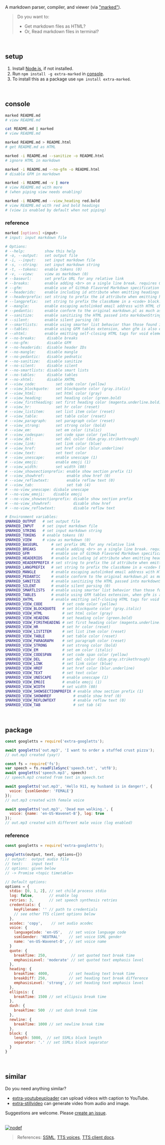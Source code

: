 A markdown parser, compiler, and viewer (via ["marked"]).
> Do you want to:
> - Get markdown files as HTML?
> - Or, Read markdown files in terminal?
<br>


## setup

1. Install [Node.js], if not installed.
2. Run `npm install -g extra-marked` in [console].
3. To install this as a package use `npm install extra-marked`.
<br>


## console

```bash
marked README.md
# view README.md

cat README.md | marked
# view README.md

marked README.md > README.html
# get README.md as HTML

marked -i README.md --sanitize -o README.html
# ignore HTML in markdown

marked -i README.md --no-gfm -o README.html
# disable GFM in markdown

marked -i README.md -v | more
# view README.md with more
# (when piping view needs enabling)

marked -i README.md --view_heading red.bold
# view README.md with red and bold headings
# (view is enabled by default when not piping)
```

### reference

```bash
marked [options] <input>
# input: input markdown file

# Options:
# --help:         show this help
# -o, --output:   set output file
# -i, --input:    set input markdown file
# -s, --string:   set input markdown string
# -t, --tokens:   enable tokens (0)
# -v, --view:     view as markdown (0)
# --baseurl:      set prefix URL for any relative link
# --breaks:       enable adding <br> on a single line break. requires GFM enabled (0)
# --gfm:          enable use of GitHub Flavored Markdown specification (1)
# --headerids:    enable including id attribute when emitting headings (1)
# --headerprefix: set string to prefix the id attribute when emitting headings
# --langprefix:   set string to prefix the className in a <code> block. useful for syntax highlighting (language-)
# --mangle:       enable escaping autolinked email address with HTML character references (1)
# --pedantic:     enable conform to the original markdown.pl as much as possible. dont fix original markdown bugs or behavior. turns off and overrides gfm. (0)
# --sanitize:     enable sanitizing the HTML passed into markdownString with the sanitizer function (0)
# --silent:       enable silent parsing (0)
# --smartlists:   enable using smarter list behavior than those found in markdown.pl (0)
# --tables:       enable using GFM tables extension, when gfm is also enabled (1)
# --xhtml:        enable emitting self-closing HTML tags for void elements (<br/>, <img/>, etc.) with a "/" as required by XHTML (0)
# --no-breaks:     disable breaks
# --no-gfm:        disable GFM
# --no-headerids:  disable header IDs
# --no-mangle:     disable mangle
# --no-pedantic:   disable pednatic
# --no-sanitize:   disable sanitize
# --no-silent:     disable silent
# --no-smartlists: disable smart lists
# --no-tables:     disable tables
# --no-xhtml:      disable XHTML
# --view_code:         set code color (yellow)
# --view_blockquote:   set blockquote color (gray.italic)
# --view_html:         set html color (gray)
# --view_heading:      set heading color (green.bold)
# --view_firstheading: set first heading color (magenta.underline.bold)
# --view_hr:           set hr color (reset)
# --view_listitem:     set list item color (reset)
# --view_table:        set table color (reset)
# --view_paragraph:    set paragraph color (reset)
# --view_strong:       set strong color (bold)
# --view_em:           set em color (italic)
# --view_codespan:     set code span color (yellow)
# --view_del:          set del color (dim.gray.strikethrough)
# --view_link:         set link color (blue)
# --view_href:         set href color (blur.underline)
# --view_text:         set text color
# --view_unescape:     enable unescape (1)
# --view_emoji:        enable emoji (1)
# --view_width:        set width (80)
# --view_showsectionprefix: enable show section prefix (1)
# --view_showhref:          enable show href (0)
# --view_reflowtext:        enable reflow text (0)
# --view_tab:               set tab (4)
# --no-view_unescape: disbale unescape
# --no-view_emoji:    disable emoji
# --no-view_showsectionprefix: disable show section prefix
# --no-view_showhref:          disable show href
# --no-view_reflowtext:        disable reflow text

# Environment variables:
$MARKED_OUTPUT   # set output file
$MARKED_INPUT    # set input markdown file
$MARKED_STRING   # set input markdown string
$MARKED_TOKENS   # enable tokens (0)
$MARKED_VIEW     # view as markdown (0)
$MARKED_BASEURL      # set prefix URL for any relative link
$MARKED_BREAKS       # enable adding <br> on a single line break. requires GFM enabled (0)
$MARKED_GFM          # enable use of GitHub Flavored Markdown specification (1)
$MARKED_HEADERIDS    # enable including id attribute when emitting headings (1)
$MARKED_HEADERPREFIX # set string to prefix the id attribute when emitting headings
$MARKED_LANGPREFIX   # set string to prefix the className in a <code> block. useful for syntax highlighting (language-)
$MARKED_MANGLE       # enable escaping autolinked email address with HTML character references (1)
$MARKED_PEDANTIC     # enable conform to the original markdown.pl as much as possible. dont fix original markdown bugs or behavior. turns off and overrides gfm. (0)
$MARKED_SANITIZE     # enable sanitizing the HTML passed into markdownString with the sanitizer function (0)
$MARKED_SILENT       # enable silent parsing (0)
$MARKED_SMARTLISTS   # enable using smarter list behavior than those found in markdown.pl (0)
$MARKED_TABLES       # enable using GFM tables extension, when gfm is also enabled (1)
$MARKED_XHTML        # enable emitting self-closing HTML tags for void elements (<br/>, <img/>, etc.) with a "/" as required by XHTML (0)
$MARKED_VIEW_CODE         # set code color (yellow)
$MARKED_VIEW_BLOCKQUOTE   # set blockquote color (gray.italic)
$MARKED_VIEW_HTML         # set html color (gray)
$MARKED_VIEW_HEADING      # set heading color (green.bold)
$MARKED_VIEW_FIRSTHEADING # set first heading color (magenta.underline.bold)
$MARKED_VIEW_HR           # set hr color (reset)
$MARKED_VIEW_LISTITEM     # set list item color (reset)
$MARKED_VIEW_TABLE        # set table color (reset)
$MARKED_VIEW_PARAGRAPH    # set paragraph color (reset)
$MARKED_VIEW_STRONG       # set strong color (bold)
$MARKED_VIEW_EM           # set em color (italic)
$MARKED_VIEW_CODESPAN     # set code span color (yellow)
$MARKED_VIEW_DEL          # set del color (dim.gray.strikethrough)
$MARKED_VIEW_LINK         # set link color (blue)
$MARKED_VIEW_HREF         # set href color (blur.underline)
$MARKED_VIEW_TEXT         # set text color
$MARKED_VIEW_UNESCAPE     # enable unescape (1)
$MARKED_VIEW_EMOJI        # enable emoji (1)
$MARKED_VIEW_WIDTH        # set width (80)
$MARKED_VIEW_SHOWSECTIONPREFIX # enable show section prefix (1)
$MARKED_VIEW_SHOWHREF          # enable show href (0)
$MARKED_VIEW_REFLOWTEXT        # enable reflow text (0)
$MARKED_VIEW_TAB               # set tab (4)
```
<br>


## package

```javascript
const googletts = require('extra-googletts');

await googletts('out.mp3', 'I want to order a stuffed crust pizza');
// out.mp3 created (yay!)

const fs = require('fs');
var speech = fs.readFileSync('speech.txt', 'utf8');
await googletts('speech.mp3', speech)
// speech.mp3 created from text in speech.txt

await googletts('out.mp3', 'Hello 911, my husband is in danger!', {
  voice: {ssmlGender: 'FEMALE'}
});
// out.mp3 created with female voice

await googletts('out.mp3', 'Dead man walking.', {
  voice: {name: 'en-US-Wavenet-B'}, log: true
});
// out.mp3 created with different male voice (log enabled)
```

### reference

```javascript
const googletts = require('extra-googletts');

googletts(output, text, options={})
// output:  output audio file
// text:    input text
// options: given below
// -> Promise <topic timetable>

// Default options:
options = {
  stdio: [0, 1, 2], // set child process stdio
  log: false,       // enable log
  retries: 3,       // set speech synthesis retries
  credentials: {
    keyFilename: '' // path to credentials
    // see other TTS client options below
  },
  acodec: 'copy',    // set audio acodec
  voice: {
    languageCode: 'en-US',   // set voice language code
    ssmlGender: 'NEUTRAL'    // set voice SSML gender
    name: 'en-US-Wavenet-D', // set voice name
  }
  quote: {
    breakTime: 250,           // set quoted text break time
    emphasisLevel: 'moderate' // set quoted text emphasis level
  },
  heading: {
    breakTime: 4000,         // set heading text break time
    breakDiff: 250,          // set heading text break difference
    emphasisLevel: 'strong', // set heading text emphasis level
  },
  ellipsis: {
    breakTime: 1500 // set ellipsis break time
  },
  dash: {
    breakTime: 500  // set dash break time
  },
  newline: {
    breakTime: 1000 // set newline break time
  },
  block: {
    length: 5000,  // set SSMLs block length
    separator: '.' // set SSMLs block separator
  }
}
```
<br>


## similar

Do you need anything similar?
- [extra-youtubeuploader] can upload videos with caption to YouTube.
- [extra-stillvideo] can generate video from audio and image.

Suggestions are welcome. Please [create an issue].
<br><br>


[![nodef](https://i.imgur.com/LPVfMny.jpg)](https://nodef.github.io)
> References: [SSML], [TTS voices], [TTS client docs].

["marked"]: https://www.npmjs.com/package/marked

[Node.js]: https://nodejs.org/en/download/
[console]: https://en.wikipedia.org/wiki/Shell_(computing)#Text_(CLI)_shells
[Enable API]: https://console.cloud.google.com/flows/enableapi?apiid=texttospeech.googleapis.com
[Setup authentication]: https://cloud.google.com/docs/authentication/getting-started

[account]: https://accounts.google.com/signup
[Google Cloud Platform]: https://console.developers.google.com/
[new project]: https://console.cloud.google.com/projectcreate
[Cloud Text-to-Speech API]: https://console.cloud.google.com/apis/library/texttospeech.googleapis.com
[credentials]: https://console.cloud.google.com/apis/credentials/wizard
[RapidEE]: https://www.rapidee.com/en/about

[extra-stillvideo]: https://www.npmjs.com/package/extra-stillvideo
[extra-youtubeuploader]: https://www.npmjs.com/package/extra-youtubeuploader
[create an issue]: https://github.com/nodef/extra-googletts/issues

[SSML]: https://developers.google.com/actions/reference/ssml
[TTS voices]: https://cloud.google.com/text-to-speech/docs/voices
[TTS client docs]: https://cloud.google.com/nodejs/docs/reference/text-to-speech/0.1.x/v1beta1.TextToSpeechClient
